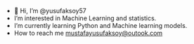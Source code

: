 - 👋 Hi, I’m @yusufaksoy57
-  I’m interested in Machine Learning and statistics.
-  I’m currently learning Python and Machine learning models.
-  How to reach me mustafayusufaksoy@outook.com

